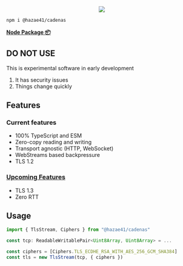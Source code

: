 <div align="center">
<img src="https://user-images.githubusercontent.com/4405263/219942873-3a630e9e-07c0-405a-99c5-e85f8f32bfc1.png" />
</div>

```bash
npm i @hazae41/cadenas
```

[**Node Package 📦**](https://www.npmjs.com/package/@hazae41/cadenas)

## DO NOT USE

This is experimental software in early development

1. It has security issues
2. Things change quickly

## Features

### Current features
- 100% TypeScript and ESM
- Zero-copy reading and writing
- Transport agnostic (HTTP, WebSocket)
- WebStreams based backpressure
- TLS 1.2

### [Upcoming Features](https://github.com/sponsors/hazae41)
- TLS 1.3
- Zero RTT

## Usage

```typescript
import { TlsStream, Ciphers } from "@hazae41/cadenas"

const tcp: ReadableWritablePair<Uint8Array, Uint8Array> = ...

const ciphers = [Ciphers.TLS_ECDHE_RSA_WITH_AES_256_GCM_SHA384]
const tls = new TlsStream(tcp, { ciphers })
```